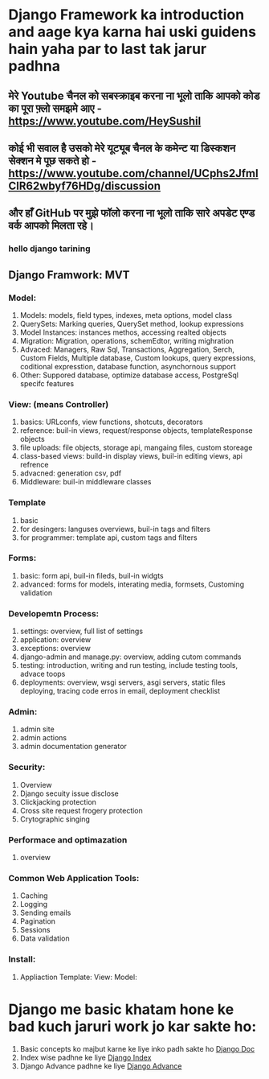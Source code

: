 # Django Framework ka introduction and aage kya karna hai uski guidens hain yaha par to last tak jarur padhna

## मेरे Youtube चैनल को सबस्क्राइब करना ना भूलो ताकि आपको कोड का पूरा फ़्लो समझमे आए - https://www.youtube.com/HeySushil

## कोई भी सवाल है उसको मेरे यूट्यूब चैनल के कमेन्ट या डिस्कशन सेक्शन मे पूछ सकते हो - https://www.youtube.com/channel/UCphs2JfmIClR62wbyf76HDg/discussion

## और हाँ GitHub पर मुझे फॉलो करना ना भूलो ताकि सारे अपडेट एण्ड वर्क आपको मिलता रहे। 

### hello django tarining

## Django Framwork: MVT

### Model:

1. Models: models, field types, indexes, meta options, model class
2. QuerySets: Marking queries, QuerySet method, lookup expressions
3. Model Instances: instances methos, accessing realted objects
4. Migration: Migration, operations, schemEdtor, writing mighration
5. Advaced: Managers, Raw Sql, Transactions, Aggregation, Serch, Custom Fields, Multiple database, Custom lookups, query expressions, coditional expresstion, database function, asynchornous support
6. Other: Suppored database, optimize database access, PostgreSql specifc features

### View: (means Controller)

1. basics: URLconfs, view functions, shotcuts, decorators
2. reference: buil-in views, request/response objects, templateResponse objects
3. file uploads: file objects, storage api, mangaing files, custom storeage
4. class-based views: build-in display views, buil-in editing views, api refrence
5. advacned: generation csv, pdf
6. Middleware: buil-in middleware classes

### Template

1. basic
2. for desingers: languses overviews, buil-in tags and filters
3. for programmer: template api, custom tags and filters

### Forms:

1. basic: form api, buil-in fileds, buil-in widgts
2. advanced: forms for models, interating media, formsets, Customing validation

### Developemtn Process:

1. settings: overview, full list of settings
2. application: overview
3. exceptions: overview
4. django-admin and manage.py: overview, adding cutom commands
5. testing: introduction, writing and run testing, include testing tools, advace toops
6. deployments: overview, wsgi servers, asgi servers, static files deploying, tracing code erros in email, deployment checklist

### Admin:

1. admin site
2. admin actions
3. admin documentation generator

### Security:

1. Overview
2. Django secuity issue disclose
3. Clickjacking protection
4. Cross site request frogery protection
5. Crytographic singing

### Performace and optimazation

1. overview

### Common Web Application Tools:

1. Caching
2. Logging
3. Sending emails
4. Pagination
5. Sessions
6. Data validation

### Install:

1. Appliaction
    Template:
    View:
    Model:

# Django me basic khatam hone ke bad kuch jaruri work jo kar sakte ho:

1. Basic concepts ko majbut karne ke liye inko padh sakte ho [Django Doc](https://docs.djangoproject.com/en/3.1/intro/whatsnext/)
1. Index wise padhne ke liye [Django Index](https://docs.djangoproject.com/en/3.1/genindex/)
1. Django Advance padhne ke liye [Django Advance](https://docs.djangoproject.com/en/3.1/intro/reusable-apps/)
